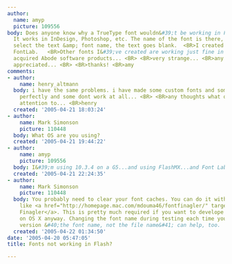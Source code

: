 ```yaml
---
author:
  name: amyp
  picture: 109556
body: Does anyone know why a TrueType font wouldn&#39;t be working in Flash or Dreamweaver?
  It works in InDesign, Photoshop, etc. The name of the font is there, but when I
  select the text &amp; font name, the text goes blank.  <BR>I created the font in
  FontLab.   <BR>Other fonts I&#39;ve created are working just fine in these recently
  acquired Abode software products... <BR> <BR>very strange... <BR>any thoughts are
  appreciated... <BR> <BR>thanks! <BR>amy
comments:
- author:
    name: henry_altmann
  body: i have the same problems. i have made some custom fonts and some of them work
    perfectly and some dont work at all... <BR> <BR>any thoughts what one should pay
    attention to... <BR>henry
  created: '2005-04-21 18:03:24'
- author:
    name: Mark Simonson
    picture: 110448
  body: What OS are you using?
  created: '2005-04-21 19:44:22'
- author:
    name: amyp
    picture: 109556
  body: I&#39;m using 10.3.4 on a G5...and using FlashMX...and Font Lab 4.6...
  created: '2005-04-21 22:24:35'
- author:
    name: Mark Simonson
    picture: 110448
  body: You probably need to clear your font caches. You can do it with a Utility
    like <a href="http://homepage.mac.com/mdouma46/fontfinagler/" target="_blank">Font
    Finagler</a>. This is pretty much required if you want to develope and test fonts
    on OS X anyway. Changing the font name during testing each time you make a new
    version &#40;the font name, not the file name&#41; can help, too.
  created: '2005-04-22 01:34:50'
date: '2005-04-20 05:47:05'
title: Fonts not working in Flash?

---
```

